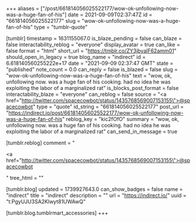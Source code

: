 +++
aliases = ["/post/661814056025522177/wow-ok-unfollowing-now-was-a-huge-fan-of-his"]
date = 2021-09-09T02:37:47Z
id = "661814056025522177"
slug = "wow-ok-unfollowing-now-was-a-huge-fan-of-his"
type = "tumblr-quote"

[tumblr]
timestamp = 1631155067.0
is_blaze_pending = false
can_blaze = false
interactability_reblog = "everyone"
display_avatar = true
can_like = false
format = "html"
short_url = "https://tmblr.co/ZY3jbyalF62amm01"
should_open_in_legacy = true
blog_name = "indirect"
id = 6.618140560255222e+17
date = "2021-09-09 02:37:47 GMT"
state = "published"
note_count = 0.0
can_reply = false
is_blazed = false
slug = "wow-ok-unfollowing-now-was-a-huge-fan-of-his"
text = "wow, ok, unfollowing now. was a huge fan of his cooking. had no idea he was exploiting the labor of a marginalized rat"
is_blocks_post_format = false
interactability_blaze = "everyone"
can_reblog = false
source = "<a href=\"http://twitter.com/spacecowbot/status/1435768569007153155\">@spacecowbot</a>"
type = "quote"
id_string = "661814056025522177"
post_url = "https://indirect.io/post/661814056025522177/wow-ok-unfollowing-now-was-a-huge-fan-of-his"
reblog_key = "kic2fOfO"
summary = "wow, ok, unfollowing now. was a huge fan of his cooking. had no idea he was exploiting the labor of a marginalized rat"
can_send_in_message = true

[tumblr.reblog]
comment = "<p><a href=\"http://twitter.com/spacecowbot/status/1435768569007153155\">@spacecowbot</a></p>"
tree_html = ""

[tumblr.blog]
updated = 1739927643.0
can_show_badges = false
name = "indirect"
title = "indirect"
description = ""
url = "https://indirect.io/"
uuid = "t:PgyUJU3SA2Klwyt81UWAwQ"

[tumblr.blog.tumblrmart_accessories]
+++
